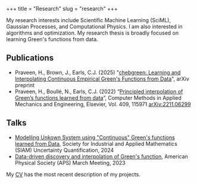 +++
title = "Research"
slug = "research"
+++

My research interests include Scientific Machine Learning (SciML), Gaussian Processes, and Computational Physics. I am also interested in algorithms and optimization. My research thesis is broadly focused on learning Green's functions from data.

## Publications
 - Praveen, H., Brown, J., Earls, C.J. (2025) "[chebgreen: Learning and Interpolating Continuous Empirical Green's Functions from Data](https://www.arxiv.org/abs/2501.18715)", arXiv preprint
 - Praveen, H., Boullé, N., Earls, C.J. (2022) “[Principled interpolation of Green’s functions learned from data](https://www.sciencedirect.com/science/article/pii/S0045782523000944?dgcid=coauthor)”, Computer Methods in Applied Mechanics and Engineering, Elsevier, Vol. 409, 115971 [arXiv:2211.06299](https://arxiv.org/abs/2211.06299)

 ## Talks
 - [Modelling Unkown System using "Continuous" Green's functions learned from Data](https://meetings.siam.org/sess/dsp_talk.cfm?p=134356), Society for Industrial and Applied Mathematics (SIAM) Uncertainty Quantification, 2024
 - [Data-driven discovery and interpolation of Green's function](https://meetings.aps.org/Meeting/MAR23/Session/S53.8), American Physical Society (APS) March Meeting, 2023

My [CV](/cv) has the most recent description of my projects.